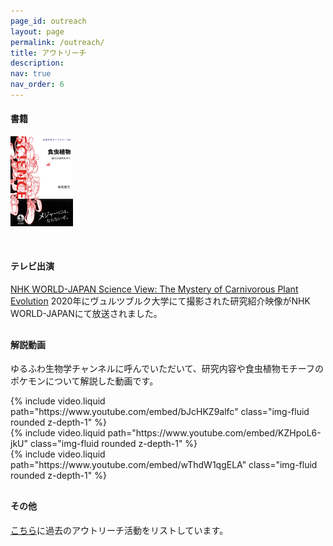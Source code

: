 ```yaml
---
page_id: outreach
layout: page
permalink: /outreach/
title: アウトリーチ
description: 
nav: true
nav_order: 6
---
```


#### 書籍

<a href="https://www.amazon.co.jp/dp/4000297104">
    <img src="/assets/img/book_covers/fukushima2022.jpg" alt="食虫植物：進化の迷宮をゆく" width="100"/>
</a>

[![]()]()

#### テレビ出演

[NHK WORLD-JAPAN Science View: The Mystery of Carnivorous Plant Evolution](https://www3.nhk.or.jp/nhkworld/en/tv/scienceview/20210817/2015217/)
2020年にヴュルツブルク大学にて撮影された研究紹介映像がNHK WORLD-JAPANにて放送されました。

<div style="margin-top: 30px;"></div>

#### 解説動画
ゆるふわ生物学チャンネルに呼んでいただいて、研究内容や食虫植物モチーフのポケモンについて解説した動画です。

<div class="row mt-3">
    <div class="col-sm mt-3 mt-md-0">
        {% include video.liquid path="https://www.youtube.com/embed/bJcHKZ9alfc" class="img-fluid rounded z-depth-1" %}
    </div>
    <div class="col-sm mt-3 mt-md-0">
        {% include video.liquid path="https://www.youtube.com/embed/KZHpoL6-jkU" class="img-fluid rounded z-depth-1" %}
    </div>
    <div class="col-sm mt-3 mt-md-0">
        {% include video.liquid path="https://www.youtube.com/embed/wThdW1qgELA" class="img-fluid rounded z-depth-1" %}
    </div>
</div>

<div style="margin-top: 30px;"></div>

#### その他
[こちら](https://researchmap.jp/kenji_fukushima/social_contribution)に過去のアウトリーチ活動をリストしています。